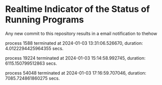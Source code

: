 # Realtime Indicator of the Status of Running Programs
Any new commit to this repository results in a email notification to thehow

process 1588 terminated at 2024-01-03 13:31:06.526670, duration: 4.0122294425964355 secs.

process 19224 terminated at 2024-01-03 15:14:58.992745, duration: 6115.150799512863 secs.

process 54048 terminated at 2024-01-03 17:16:59.707046, duration: 7085.724861860275 secs.
